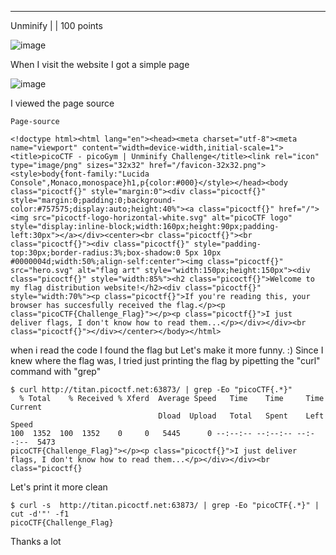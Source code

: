 


--------------------------------------------------------------------------------------------------------------------------

Unminify |  | 100 points

![image](https://github.com/msthione/ctfs/assets/99500478/2864b038-283d-4a2c-8f49-26ddc3b9cc09)


When I visit the website I got a simple page

![image](https://github.com/msthione/ctfs/assets/99500478/fdee86bf-ed9e-43e3-b4ed-71cbaa24ea8e)

I viewed the page source

<code>Page-source</code>
```
<!doctype html><html lang="en"><head><meta charset="utf-8"><meta name="viewport" content="width=device-width,initial-scale=1"><title>picoCTF - picoGym | Unminify Challenge</title><link rel="icon" type="image/png" sizes="32x32" href="/favicon-32x32.png"><style>body{font-family:"Lucida Console",Monaco,monospace}h1,p{color:#000}</style></head><body class="picoctf{}" style="margin:0"><div class="picoctf{}" style="margin:0;padding:0;background-color:#757575;display:auto;height:40%"><a class="picoctf{}" href="/"><img src="picoctf-logo-horizontal-white.svg" alt="picoCTF logo" style="display:inline-block;width:160px;height:90px;padding-left:30px"></a></div><center><br class="picoctf{}"><br class="picoctf{}"><div class="picoctf{}" style="padding-top:30px;border-radius:3%;box-shadow:0 5px 10px #0000004d;width:50%;align-self:center"><img class="picoctf{}" src="hero.svg" alt="flag art" style="width:150px;height:150px"><div class="picoctf{}" style="width:85%"><h2 class="picoctf{}">Welcome to my flag distribution website!</h2><div class="picoctf{}" style="width:70%"><p class="picoctf{}">If you're reading this, your browser has succesfully received the flag.</p><p class="picoCTF{Challenge_Flag}"></p><p class="picoctf{}">I just deliver flags, I don't know how to read them...</p></div></div><br class="picoctf{}"></div></center></body></html>
```
when i read the code I found the flag but 
Let's make it more funny. :)
Since I knew where the flag was, I tried just printing the flag by pipetting the "curl" command with "grep" 

```
$ curl http://titan.picoctf.net:63873/ | grep -Eo "picoCTF{.*}"
  % Total    % Received % Xferd  Average Speed   Time    Time     Time  Current
                                 Dload  Upload   Total   Spent    Left  Speed
100  1352  100  1352    0     0   5445      0 --:--:-- --:--:-- --:--:--  5473
picoCTF{Challenge_Flag}"></p><p class="picoctf{}">I just deliver flags, I don't know how to read them...</p></div></div><br class="picoctf{}
```

Let's print it more clean

```
$ curl -s  http://titan.picoctf.net:63873/ | grep -Eo "picoCTF{.*}" | cut -d'"' -f1
picoCTF{Challenge_Flag}
```

Thanks a lot
